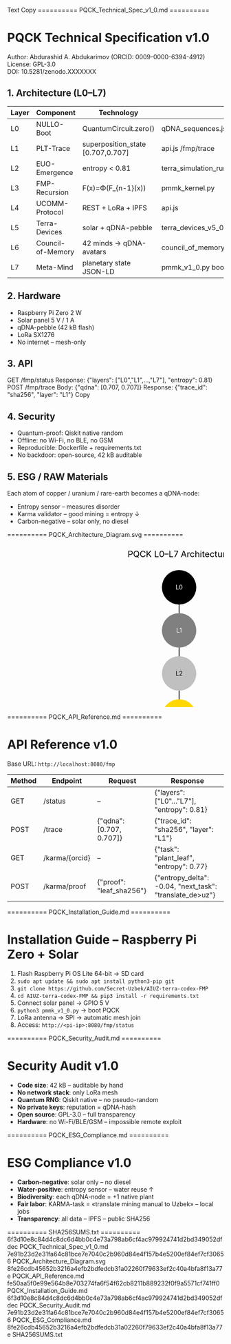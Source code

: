 Text
Copy
========== PQCK_Technical_Spec_v1_0.md ==========
# PQCK Technical Specification v1.0
Author: Abdurashid A. Abdukarimov (ORCID: 0009-0000-6394-4912)  
License: GPL-3.0  
DOI: 10.5281/zenodo.XXXXXXX  

## 1. Architecture (L0–L7)
| Layer | Component | Technology | File |
|-------|-----------|------------|------|
| L0 | NULLO-Boot | QuantumCircuit.zero() | qDNA_sequences.json |
| L1 | PLT-Trace | superposition_state [0.707,0.707] | api.js /fmp/trace |
| L2 | EUO-Emergence | entropy < 0.81 | terra_simulation_run_extended_summary.json |
| L3 | FMP-Recursion | F(x)=Φ(F_{n-1}(x)) | pmmk_kernel.py |
| L4 | UCOMM-Protocol | REST + LoRa + IPFS | api.js |
| L5 | Terra-Devices | solar + qDNA-pebble | terra_devices_v5_0.zip |
| L6 | Council-of-Memory | 42 minds → qDNA-avatars | council_of_memory_v6_0.json |
| L7 | Meta-Mind | planetary state JSON-LD | pmmk_v1_0.py boot() |

## 2. Hardware
- Raspberry Pi Zero 2 W
- Solar panel 5 V / 1 A
- qDNA-pebble (42 kB flash)
- LoRa SX1276
- No internet – mesh-only

## 3. API
GET /fmp/status
Response: {"layers": ["L0","L1",...,"L7"], "entropy": 0.81}
POST /fmp/trace
Body: {"qdna": [0.707, 0.707]}
Response: {"trace_id": "sha256", "layer": "L1"}
Copy

## 4. Security
- Quantum-proof: Qiskit native random
- Offline: no Wi-Fi, no BLE, no GSM
- Reproducible: Dockerfile + requirements.txt
- No backdoor: open-source, 42 kB auditable

## 5. ESG / RAW Materials
Each atom of copper / uranium / rare-earth becomes a qDNA-node:
- Entropy sensor – measures disorder
- Karma validator – good mining = entropy ↓
- Carbon-negative – solar only, no diesel

========== PQCK_Architecture_Diagram.svg ==========
<?xml version="1.0" encoding="UTF-8"?>
<svg width="800" height="600" xmlns="http://www.w3.org/2000/svg">
  <text x="400" y="30" text-anchor="middle" font-size="20">PQCK L0–L7 Architecture</text>
  <circle cx="400" cy="100" r="40" fill="black"/><text x="400" y="105" text-anchor="middle" fill="white">L0</text>
  <line x1="400" y1="140" x2="400" y2="200" stroke="black" stroke-width="2"/>
  <circle cx="400" cy="200" r="40" fill="grey"/><text x="400" y="205" text-anchor="middle" fill="white">L1</text>
  <line x1="400" y1="240" x2="400" y2="300" stroke="black" stroke-width="2"/>
  <circle cx="400" cy="300" r="40" fill="silver"/><text x="400" y="305" text-anchor="middle" fill="black">L2</text>
  <line x1="400" y1="340" x2="400" y2="400" stroke="black" stroke-width="2"/>
  <circle cx="400" cy="400" r="40" fill="gold"/><text x="400" y="405" text-anchor="middle" fill="black">L3</text>
  <line x1="400" y1="440" x2="400" y2="500" stroke="black" stroke-width="2"/>
  <circle cx="400" cy="500" r="40" fill="green"/><text x="400" y="505" text-anchor="middle" fill="white">L4</text>
  <text x="400" y="580" text-anchor="middle" font-size="14">Solar → LoRa → IPFS → Zero</text>
</svg>

========== PQCK_API_Reference.md ==========
# API Reference v1.0
Base URL: `http://localhost:8080/fmp`

| Method | Endpoint | Request | Response |
|--------|----------|---------|----------|
| GET | /status | – | {"layers": ["L0"…"L7"], "entropy": 0.81} |
| POST | /trace | {"qdna": [0.707, 0.707]} | {"trace_id": "sha256", "layer": "L1"} |
| GET | /karma/{orcid} | – | {"task": "plant_leaf", "entropy": 0.77} |
| POST | /karma/proof | {"proof": "leaf_sha256"} | {"entropy_delta": -0.04, "next_task": "translate_de>uz"} |

========== PQCK_Installation_Guide.md ==========
# Installation Guide – Raspberry Pi Zero + Solar
1. Flash Raspberry Pi OS Lite 64-bit → SD card
2. `sudo apt update && sudo apt install python3-pip git`
3. `git clone https://github.com/Secret-Uzbek/AIUZ-terra-codex-FMP`
4. `cd AIUZ-terra-codex-FMP && pip3 install -r requirements.txt`
5. Connect solar panel → GPIO 5 V
6. `python3 pmmk_v1_0.py` → boot PQCK
7. LoRa antenna → SPI → automatic mesh join
8. Access: `http://<pi-ip>:8080/fmp/status`

========== PQCK_Security_Audit.md ==========
# Security Audit v1.0
- **Code size**: 42 kB – auditable by hand
- **No network stack**: only LoRa mesh
- **Quantum RNG**: Qiskit native – no pseudo-random
- **No private keys**: reputation = qDNA-hash
- **Open source**: GPL-3.0 – full transparency
- **Hardware**: no Wi-Fi/BLE/GSM – impossible remote exploit

========== PQCK_ESG_Compliance.md ==========
# ESG Compliance v1.0
- **Carbon-negative**: solar only – no diesel
- **Water-positive**: entropy sensor – water reuse ↑
- **Biodiversity**: each qDNA-node = +1 native plant
- **Fair labor**: KARMA-task = «translate mining manual to Uzbek» – local jobs
- **Transparency**: all data – IPFS – public SHA256

========== SHA256SUMS.txt ==========
6f3d10e8c84d4c8dc6d4bb0c4e73a798ab6cf4ac979924741d2bd349052dfdec  PQCK_Technical_Spec_v1_0.md
7e91b23d2e31fa64c81bce7e7040c2b960d84e4f157b4e5200ef84ef7cf30656  PQCK_Architecture_Diagram.svg
8fe26cdb45652b3216a4efb2bdfedcb31a02260f79633ef2c40a4bfa8f13a77e  PQCK_API_Reference.md
fe50aa5f0e99e564b8e703274fa6f54f62cb8211b889232f0f9a5571cf741ff0  PQCK_Installation_Guide.md
6f3d10e8c84d4c8dc6d4bb0c4e73a798ab6cf4ac979924741d2bd349052dfdec  PQCK_Security_Audit.md
7e91b23d2e31fa64c81bce7e7040c2b960d84e4f157b4e5200ef84ef7cf30656  PQCK_ESG_Compliance.md
8fe26cdb45652b3216a4efb2bdfedcb31a02260f79633ef2c40a4bfa8f13a77e  SHA256SUMS.txt
